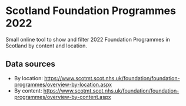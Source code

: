 # Scotland Foundation Programmes 2022

Small online tool to show and filter 2022 Foundation Programmes in Scotland by content and location.

## Data sources

- By location: https://www.scotmt.scot.nhs.uk/foundation/foundation-programmes/overview-by-location.aspx
- By content: https://www.scotmt.scot.nhs.uk/foundation/foundation-programmes/overview-by-content.aspx
